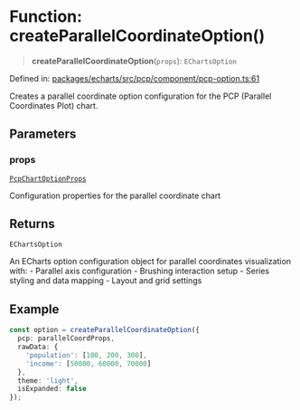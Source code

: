 # Function: createParallelCoordinateOption()

> **createParallelCoordinateOption**(`props`): `EChartsOption`

Defined in: [packages/echarts/src/pcp/component/pcp-option.ts:61](https://github.com/GeoDaCenter/openassistant/blob/0c688d870b87d67f5ae44bc9413af48292a3320a/packages/echarts/src/pcp/component/pcp-option.ts#L61)

Creates a parallel coordinate option configuration for the PCP (Parallel Coordinates Plot) chart.

## Parameters

### props

[`PcpChartOptionProps`](../type-aliases/PcpChartOptionProps.md)

Configuration properties for the parallel coordinate chart

## Returns

`EChartsOption`

An ECharts option configuration object for parallel coordinates visualization with:
         - Parallel axis configuration
         - Brushing interaction setup
         - Series styling and data mapping
         - Layout and grid settings

## Example

```ts
const option = createParallelCoordinateOption({
  pcp: parallelCoordProps,
  rawData: {
    'population': [100, 200, 300],
    'income': [50000, 60000, 70000]
  },
  theme: 'light',
  isExpanded: false
});
```
